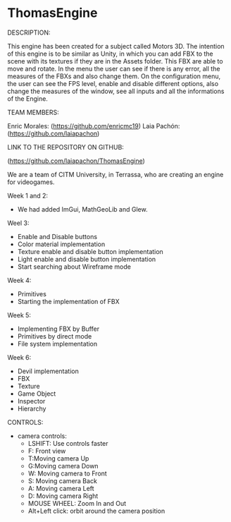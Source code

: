 # ThomasEngine

DESCRIPTION:

This engine has been created for a subject called Motors 3D. The intention of this engine is to be similar as Unity, 
in which you can add FBX to the scene with its textures if they are in the Assets folder. This FBX are able to move 
and rotate. In the menu the user can see if there is any error, all the measures of the FBXs and also change them.
On the configuration menu, the user can see the FPS level, enable and disable different options, also change the 
measures of the window, see all inputs and all the informations of the Engine. 

TEAM MEMBERS:

Enric Morales: (https://github.com/enricmc19)
Laia Pachón: (https://github.com/laiapachon)

LINK TO THE REPOSITORY ON GITHUB:

(https://github.com/laiapachon/ThomasEngine)

We are a team of CITM University, in Terrassa, who are creating an engine for videogames.

Week 1 and 2:
- We had added ImGui, MathGeoLib and Glew.

Weel 3:
- Enable and Disable buttons
- Color material implementation
- Texture enable and disable button implementation
- Light enable and disable button implementation
- Start searching about Wireframe mode


Week 4: 
- Primitives
- Starting the implementation of FBX

Week 5:
- Implementing FBX by Buffer
- Primitives by direct mode
- File system implementation

Week 6:
- Devil implementation
- FBX
- Texture
- Game Object
- Inspector
- Hierarchy


CONTROLS:

- camera controls:
	- LSHIFT: Use controls faster
	- F: Front view
	- T:Moving camera Up
	- G:Moving camera Down
	- W: Moving camera to Front
	- S: Moving camera Back
	- A: Moving camera Left
	- D: Moving camera Right
	- MOUSE WHEEL: Zoom In and Out
	- Alt+Left click: orbit around the camera position
